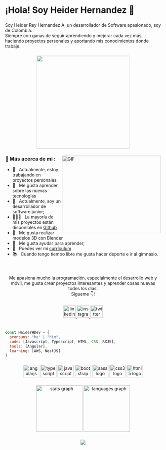 <h1 align="left">¡Hola! Soy Heider Hernandez 👋</h1>

###

<p align="left">Soy Heider Rey Hernandez A, un desarrollador de Software apasionado, soy de Colombia.<br>Siempre con ganas de seguir aprendiendo y mejorar cada vez más, haciendo proyectos personales y aportando mis conocimientos donde trabaje.</p>

###

<div align="center">
  <img height="300" src="https://media.giphy.com/media/qgQUggAC3Pfv687qPC/giphy.gif"  />
<!--   https://media.giphy.com/media/SWoSkN6DxTszqIKEqv/giphy.gif -->
<!--   https://media.giphy.com/media/qgQUggAC3Pfv687qPC/giphy.gif -->
</div>

###

<img align="right" alt="GIF" src="https://raw.githubusercontent.com/rahul-jha98/rahul-jha98/main/techstack.gif" height="250px" width="320px"/>
  
### 🧐 Más acerca de mi :

- 🔭 &nbsp; Actualmente, estoy trabajando en proyectos personales
- 🤝 &nbsp; Me gusta aprender sobre las nuevas tecnologías
- 🌱 &nbsp; Actualmente, soy un desarrollador de software junior; 
- 👨🏻‍💻 &nbsp; La mayoría de mis proyectos están disponibles en [Github](https://github.com/HeiderHDev)
- 🎨 &nbsp; Me gusta realizar modelos 3D con Blender
- 💬 &nbsp; Me gusta ayudar para aprender;
- 📝 &nbsp; Puedes ver mi [currículum]()
- 📚 &nbsp; Cuando tengo tiempo libre me gusta hacer deporte e ir al gimnasio.

<br>


###

<p align="center">Me apasiona mucho la programación, especialmente el desarrollo web y móvil, me gusta crear proyectos interesantes y aprender cosas nuevas todos los días.<br>Sígueme 👇!</p>

###

<div align="center">
  <a href="https://www.linkedin.com/in/heiderreyhernandez/" target="_blank">
    <img src="https://img.shields.io/static/v1?message=LinkedIn&logo=linkedin&label=&color=0077B5&logoColor=white&labelColor=&style=for-the-badge" height="40" alt="linkedin logo"  />
  </a>
  
  <a href="https://www.instagram.com/heider_h/?next=%2F" target="_blank">
    <img src="https://img.shields.io/static/v1?message=Instagram&logo=instagram&label=&color=E4405F&logoColor=white&labelColor=&style=for-the-badge" height="40" alt="instagram logo"  />
  </a>
  
  <a href="https://twitter.com/ReyHeider" target="_blank">
    <img src="https://img.shields.io/static/v1?message=Twitter&logo=twitter&label=&color=1DA1F2&logoColor=white&labelColor=&style=for-the-badge" height="40" alt="twitter logo"  />
  </a>
  
</div>

###

```js

const HeiderHDev = {
  pronouns: "he" | "him",
  code: [Javascript, Typescript, HTML, CSS, RXJS],
  tools: [Angular],
  learning: [AWS, NestJS]
}

```
  

###

<div align="center">
  <img src="https://cdn.jsdelivr.net/gh/devicons/devicon/icons/angularjs/angularjs-original.svg" height="40" width="52" alt="angularjs logo"  />
  <img src="https://cdn.jsdelivr.net/gh/devicons/devicon/icons/typescript/typescript-original.svg" height="40" width="52" alt="typescript logo"  />
  <img src="https://cdn.jsdelivr.net/gh/devicons/devicon/icons/javascript/javascript-original.svg" height="40" width="52" alt="javascript logo"  />
  <img src="https://cdn.jsdelivr.net/gh/devicons/devicon/icons/bootstrap/bootstrap-original.svg" height="40" width="52" alt="bootstrap logo"  />
  <img src="https://cdn.jsdelivr.net/gh/devicons/devicon/icons/sass/sass-original.svg" height="40" width="52" alt="sass logo"  />
  <img src="https://cdn.jsdelivr.net/gh/devicons/devicon/icons/css3/css3-original.svg" height="40" width="52" alt="css3 logo"  />
  <img src="https://cdn.jsdelivr.net/gh/devicons/devicon/icons/html5/html5-original.svg" height="40" width="52" alt="html5 logo"  />
</div>

###

<div align="center">
  <img src="https://github-readme-stats.vercel.app/api?hide_title=false&hide_rank=false&show_icons=true&include_all_commits=true&count_private=true&disable_animations=false&theme=github_dark&locale=en&hide_border=true&username=HeiderHDev" height="150" alt="stats graph"  />
  <img src="https://github-readme-stats.vercel.app/api/top-langs?locale=en&hide_title=true&layout=compact&card_width=320&langs_count=6&theme=github_dark&hide_border=true&username=HeiderHDev" height="150" alt="languages graph"  />
</div>

###

<!-- <img src="https://raw.githubusercontent.com/HeiderHDev/HeiderHDev/blob/output/snake.svg" alt="Snake animation" /> -->


###


<p align="center">
  <img src="https://capsule-render.vercel.app/api?type=waving&color=gradient&height=60&section=footer&width=100"/>
</p>

###
